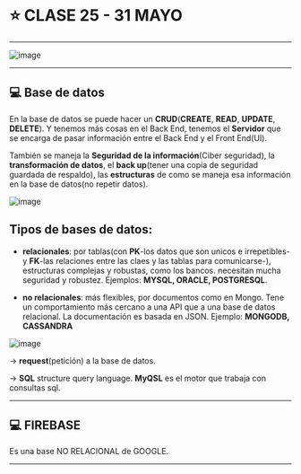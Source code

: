 # :star: CLASE 25 - 31 MAYO

---

![image](https://github.com/eugenia1984/react-varios-cursos/assets/72580574/fbca9aed-db31-437c-b193-258ee5e6279d)


---

## :computer: Base de datos

En la base de datos se puede hacer un **CRUD**(**CREATE**, **READ**, **UPDATE**, **DELETE**). Y tenemos más cosas en el Back End, tenemos el **Servidor** que se encarga de pasar información entre el Back End y el Front End(UI).


También se maneja la **Seguridad de la información**(Ciber seguridad), la **transformación de datos**, el **back up**(tener una copia de seguridad guardada de respaldo), las **estructuras** de como se maneja esa información en la base de datos(no repetir datos).

![image](https://github.com/eugenia1984/react-varios-cursos/assets/72580574/693265b5-b5f7-4bc8-ab4d-d3f76a100067)


## Tipos de bases de datos:

- **relacionales**: por tablas(con **PK**-los datos que son unicos e irrepetibles- y **FK**-las relaciones entre las claes y las tablas para comunicarse-), estructuras complejas y robustas, como los bancos. necesitan mucha seguridad y robustez. Ejemplos: **MYSQL, ORACLE, POSTGRESQL**.

- **no relacionales**: más flexibles, por documentos como en Mongo. Tene un comportamiento más cercano a una API que a una base de datos relacional. La documentación es basada en JSON. Ejemplo: **MONGODB, CASSANDRA**


![image](https://github.com/eugenia1984/react-varios-cursos/assets/72580574/21049b69-0724-4c7f-abeb-1a591e037db3)

-> **request**(petición) a la base de datos.

-> **SQL** structure query language. **MyQSL** es el motor que trabaja con consultas sql.

---

## :computer: FIREBASE

Es una base NO RELACIONAL de GOOGLE.

---
